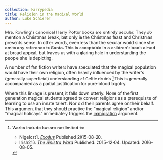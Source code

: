 ```yaml
---
collection: Harrypedia
title: Religion in the Magical World
author: Luke Schierer
---
```


Mrs. Rowling's canonical Harry Potter books are entirely secular. They
_do_ mention a Christmas break, but only in the Christmas feast and
Christmas presents sense. In other words, even less than the secular
world since she omits any reference to Santa. This is acceptable in a
children's book aimed at broad appeal, but leaves us with a glaring
hole in understanding the people she is depicting.

A number of fan fiction writers have speculated that the magical population
would have their own religion, often heavily influenced by the writer's
(generally superficial) understanding of Celtic druids.[^220715-1] This is
generally accompanied as a partial justification for pure-blood bigotry.

Where this linkage is present, it falls down utterly. None of the first
generation magical students agreed to convert religions as a
prerequisite of learning to use an innate talent. Nor did their
parents agree on their behalf. This argument that they should practice
the "magical religion" and/or "magical holidays" immediately triggers
the [immigration] argument.

[immigration]: ../immigration/

[^220715-1]: Works include but are not limited to:

    - Nigelcat1. _[Exodus](https://www.fanfiction.net/s/11460241)_
      Published 2015-08-20.
    - Irish216. _[The Sinistra Ward](https://www.fanfiction.net/s/11650059/)_
      Published: 2015-12-04. Updated: 2016-08-05.

